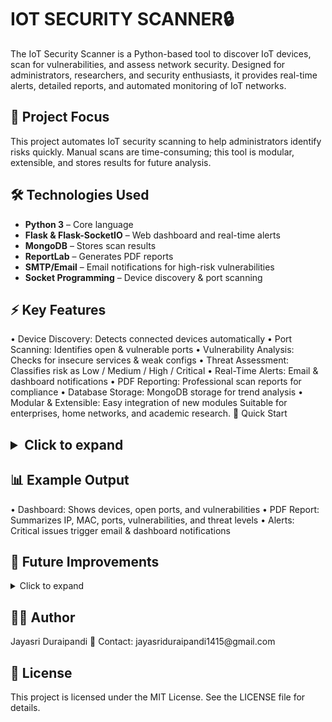 <h1>IOT SECURITY SCANNER🔒</h1> 

The IoT Security Scanner is a Python-based tool to discover IoT devices, scan for vulnerabilities, and assess network security. Designed for administrators, researchers, and security enthusiasts, it provides real-time alerts, detailed reports, and automated monitoring of IoT networks.

<h2>📌 Project Focus</h2>
This project automates IoT security scanning to help administrators identify risks quickly. Manual scans are time-consuming; this tool is modular, extensible, and stores results for future analysis.

<h2>🛠 Technologies Used</h2>

- **Python 3** – Core language  
- **Flask & Flask-SocketIO** – Web dashboard and real-time alerts  
- **MongoDB** – Stores scan results  
- **ReportLab** – Generates PDF reports  
- **SMTP/Email** – Email notifications for high-risk vulnerabilities  
- **Socket Programming** – Device discovery & port scanning

<h2>⚡ Key Features</h2>
•	Device Discovery: Detects connected devices automatically
•	Port Scanning: Identifies open & vulnerable ports
•	Vulnerability Analysis: Checks for insecure services & weak configs
•	Threat Assessment: Classifies risk as Low / Medium / High / Critical
•	Real-Time Alerts: Email & dashboard notifications
•	PDF Reporting: Professional scan reports for compliance
•	Database Storage: MongoDB storage for trend analysis
•	Modular & Extensible: Easy integration of new modules
Suitable for enterprises, home networks, and academic research.

</h2>🚀 Quick Start<h2>
<details> <summary>Click to expand</summary> 
**1️) Clone Repository**
git clone https://github.com/<your-username>/iot-security-scanner.git
cd iot-security-scanner
**2️) Install Dependencies**
pip install -r requirements.txt
**3️) Start MongoDB**
Ensure MongoDB is running locally:
mongodb://localhost:27017/
**4️) Run Application**
python main.py
**5️) Access Dashboard**
Open in browser:
http://127.0.0.1:5000
**6️) Reports**
•	PDF reports saved in project folder
•	Scan results stored in MongoDB
</details> 

<h2>📊 Example Output</h2>
•	Dashboard: Shows devices, open ports, and vulnerabilities
•	PDF Report: Summarizes IP, MAC, ports, vulnerabilities, and threat levels
•	Alerts: Critical issues trigger email & dashboard notifications

<h2>🔮 Future Improvements</h2>
<details> <summary>Click to expand</summary> 
•	Integrate with CVE/NVD database for live vulnerability mapping
•	Improved UI with charts, graphs, and filtering
•	Docker support for easier deployment
•	Support for additional protocols: UPnP, mDNS, SNMP
•	Multi-user authentication for secure dashboard access
</details> 

<h2>👨‍💻 Author</h2>
Jayasri Duraipandi
📧 Contact: jayasriduraipandi1415@gmail.com

<h2>📄 License</h2>
This project is licensed under the MIT License. See the LICENSE file for details.
